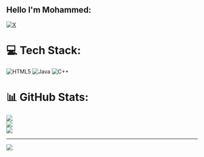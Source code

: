 
## Hello I'm Mohammed:


[![X](https://img.shields.io/badge/X-black.svg?logo=X&logoColor=white)](https://x.com/m0hcs) 

# 💻 Tech Stack:
![HTML5](https://img.shields.io/badge/html5-%23E34F26.svg?style=for-the-badge&logo=html5&logoColor=white) ![Java](https://img.shields.io/badge/java-%23ED8B00.svg?style=for-the-badge&logo=openjdk&logoColor=white) ![C++](https://img.shields.io/badge/c++-%2300599C.svg?style=for-the-badge&logo=c%2B%2B&logoColor=white)
# 📊 GitHub Stats:
![](https://github-readme-stats.vercel.app/api?username=x0moh&theme=dark&hide_border=false&include_all_commits=true&count_private=true)<br/>
![](https://nirzak-streak-stats.vercel.app/?user=x0moh&theme=dark&hide_border=false)<br/>
![](https://github-readme-stats.vercel.app/api/top-langs/?username=x0moh&theme=dark&hide_border=false&include_all_commits=true&count_private=true&layout=compact)

---
[![](https://visitcount.itsvg.in/api?id=x0moh&icon=0&color=0)](https://visitcount.itsvg.in)

<!-- Proudly created with GPRM ( https://gprm.itsvg.in ) -->
